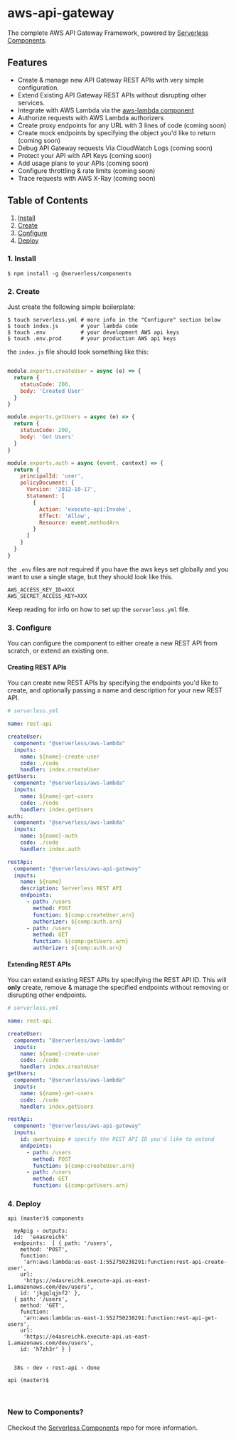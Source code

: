 # aws-api-gateway

The complete AWS API Gateway Framework, powered by [Serverless Components](https://github.com/serverless/components).

## Features

- Create & manage new API Gateway REST APIs with very simple configuration.
- Extend Existing API Gateway REST APIs without disrupting other services.
- Integrate with AWS Lambda via the [aws-lambda component](https://github.com/serverless-components/aws-lambda)
- Authorize requests with AWS Lambda authorizers
- Create proxy endpoints for any URL with 3 lines of code (coming soon)
- Create mock endpoints by specifying the object you'd like to return (coming soon)
- Debug API Gateway requests Via CloudWatch Logs (coming soon)
- Protect your API with API Keys (coming soon)
- Add usage plans to your APIs (coming soon)
- Configure throttling & rate limits (coming soon)
- Trace requests with AWS X-Ray (coming soon)

## Table of Contents

1. [Install](#1-install)
2. [Create](#2-create)
3. [Configure](#3-configure)
4. [Deploy](#4-deploy)

### 1. Install

```shell
$ npm install -g @serverless/components
```

### 2. Create

Just create the following simple boilerplate:

```shell
$ touch serverless.yml # more info in the "Configure" section below
$ touch index.js       # your lambda code
$ touch .env           # your development AWS api keys
$ touch .env.prod      # your production AWS api keys
```

the `index.js` file should look something like this:


```js

module.exports.createUser = async (e) => {
  return {
    statusCode: 200,
    body: 'Created User'
  }
}

module.exports.getUsers = async (e) => {
  return {
    statusCode: 200,
    body: 'Got Users'
  }
}

module.exports.auth = async (event, context) => {
  return {
    principalId: 'user',
    policyDocument: {
      Version: '2012-10-17',
      Statement: [
        {
          Action: 'execute-api:Invoke',
          Effect: 'Allow',
          Resource: event.methodArn
        }
      ]
    }
  }
}

```

the `.env` files are not required if you have the aws keys set globally and you want to use a single stage, but they should look like this.

```
AWS_ACCESS_KEY_ID=XXX
AWS_SECRET_ACCESS_KEY=XXX
```

Keep reading for info on how to set up the `serverless.yml` file.

### 3. Configure
You can configure the component to either create a new REST API from scratch, or extend an existing one.

#### Creating REST APIs
You can create new REST APIs by specifying the endpoints you'd like to create, and optionally passing a name and description for your new REST API.

```yml
# serverless.yml

name: rest-api

createUser:
  component: "@serverless/aws-lambda"
  inputs:
    name: ${name}-create-user
    code: ./code
    handler: index.createUser
getUsers:
  component: "@serverless/aws-lambda"
  inputs:
    name: ${name}-get-users
    code: ./code
    handler: index.getUsers
auth:
  component: "@serverless/aws-lambda"
  inputs:
    name: ${name}-auth
    code: ./code
    handler: index.auth

restApi:
  component: "@serverless/aws-api-gateway"
  inputs:
    name: ${name}
    description: Serverless REST API
    endpoints:
      - path: /users
        method: POST
        function: ${comp:createUser.arn}
        authorizer: ${comp:auth.arn}
      - path: /users
        method: GET
        function: ${comp:getUsers.arn}
        authorizer: ${comp:auth.arn}
```

#### Extending REST APIs
You can extend existing REST APIs by specifying the REST API ID. This will **only** create, remove & manage the specified endpoints without removing or disrupting other endpoints.

```yml
# serverless.yml

name: rest-api

createUser:
  component: "@serverless/aws-lambda"
  inputs:
    name: ${name}-create-user
    code: ./code
    handler: index.createUser
getUsers:
  component: "@serverless/aws-lambda"
  inputs:
    name: ${name}-get-users
    code: ./code
    handler: index.getUsers

restApi:
  component: "@serverless/aws-api-gateway"
  inputs:
    id: qwertyuiop # specify the REST API ID you'd like to extend
    endpoints:
      - path: /users
        method: POST
        function: ${comp:createUser.arn}
      - path: /users
        method: GET
        function: ${comp:getUsers.arn}
```

### 4. Deploy

```shell
api (master)$ components

  myApig › outputs:
  id:  'e4asreichk'
  endpoints:  [ { path: '/users',
    method: 'POST',
    function:
     'arn:aws:lambda:us-east-1:552750238291:function:rest-api-create-user',
    url:
     'https://e4asreichk.execute-api.us-east-1.amazonaws.com/dev/users',
    id: 'jkgqlqjnf2' },
  { path: '/users',
    method: 'GET',
    function:
     'arn:aws:lambda:us-east-1:552750238291:function:rest-api-get-users',
    url:
     'https://e4asreichk.execute-api.us-east-1.amazonaws.com/dev/users',
    id: 'h7zh3r' } ]


  38s › dev › rest-api › done

api (master)$

```

&nbsp;

### New to Components?

Checkout the [Serverless Components](https://github.com/serverless/components) repo for more information.

